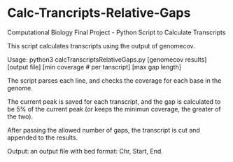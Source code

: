 # Calc-Trancripts-Relative-Gaps
Computational Biology Final Project - Python Script to Calculate Transcripts

This script calculates transcripts using the output of genomecov.

Usage: python3 calcTranscriptsRelativeGaps.py [genomecov results] [output file] [min coverage # per tanscript] [max gap length]

The script parses each line, and checks the coverage for each base in the genome.

The current peak is saved for each transcript, and the gap is calculated to be 5% of the current peak (or keeps the minimun coverage, the greater of the two).

After passing the allowed number of gaps, the transcript is cut and appended to the results.

Output: an output file with bed format: Chr, Start, End.

